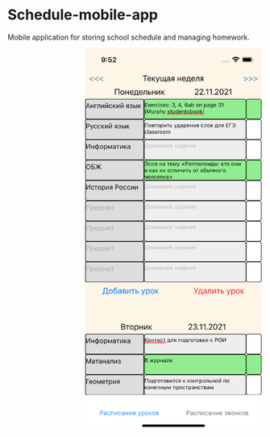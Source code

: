 # Schedule-mobile-app
Mobile application for storing school schedule and managing homework.

<img src="images/Homework.png" alt="homework" align="right" width="350"/>
